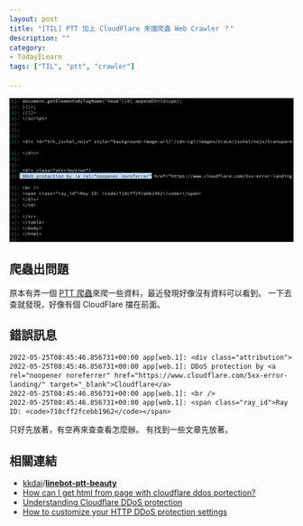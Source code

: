 ```yaml
---
layout: post
title: "[TIL] PTT 加上 CloudFlare 來擋爬蟲 Web Crawler ？"
description: ""
category: 
- TodayILearn
tags: ["TIL", "ptt", "crawler"]

---
```


![image-20220525172234806](../images/2021/image-20220525172234806.png)

## 爬蟲出問題

原本有弄一個 [PTT 爬蟲](https://github.com/kkdai/linebot-ptt-beauty)來爬一些資料，最近發現好像沒有資料可以看到。 一下去查就發現，好像有個 CloudFlare 擋在前面。

## 錯誤訊息

```
2022-05-25T08:45:46.856731+00:00 app[web.1]: <div class="attribution">
2022-05-25T08:45:46.856731+00:00 app[web.1]: DDoS protection by <a rel="noopener noreferrer" href="https://www.cloudflare.com/5xx-error-landing/" target="_blank">Cloudflare</a>
2022-05-25T08:45:46.856731+00:00 app[web.1]: <br />
2022-05-25T08:45:46.856731+00:00 app[web.1]: <span class="ray_id">Ray ID: <code>710cff2fcebb1962</code></span>
```



只好先放著，有空再來查查看怎麼辦。 有找到一些文章先放著。

## 相關連結

- [kkdai](https://github.com/kkdai)/**[linebot-ptt-beauty](https://github.com/kkdai/linebot-ptt-beauty)**
- [How can I get html from page with cloudflare ddos portection?](https://stackoverflow.com/questions/32425973/how-can-i-get-html-from-page-with-cloudflare-ddos-portection)
- [Understanding Cloudflare DDoS protection](https://support.cloudflare.com/hc/en-us/articles/200172676-Understanding-Cloudflare-DDoS-protection)
- [How to customize your HTTP DDoS protection settings](https://blog.cloudflare.com/http-ddos-managed-rules/)
